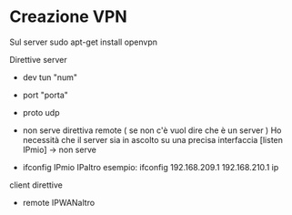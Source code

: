 # Creazione VPN
Sul server
sudo apt-get install openvpn


Direttive server
- dev tun "num"
- port "porta"
- proto udp
- non serve direttiva remote ( se non c'è vuol dire che è un server )
Ho necessità che il server sia in ascolto su una precisa interfaccia
[listen IPmio] -> non serve

- ifconfig IPmio IPaltro
esempio: ifconfig 192.168.209.1 192.168.210.1
ip

client 
direttive
- remote IPWANaltro



<!--stackedit_data:
eyJoaXN0b3J5IjpbLTE3Njg2OTgwNywtMTMyOTY3Mjk4OV19
-->